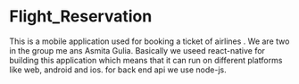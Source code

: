 # Flight_Reservation
This is a mobile application used for booking a ticket of airlines . We are two in the group me ans Asmita Gulia. Basically we useed react-native for building this application which
means that it can run on different platforms like web, android and ios.
for back end api we use node-js.
